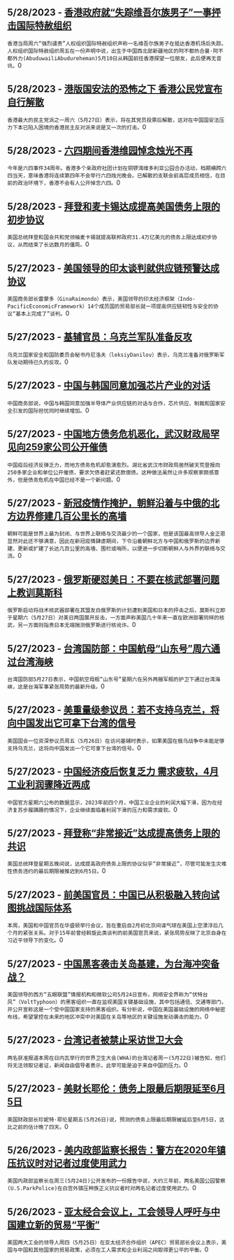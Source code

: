 
  ## 5/28/2023 - [香港政府就“失踪维吾尔族男子”一事抨击国际特赦组织](https://www.voachinese.com/a/hong-kong-blasts-rights-group-over-missing-uyghur-man-allegation-20230528/7112405.html)
 ```香港当局周六“强烈谴责”人权组织国际特赦组织声称一名维吾尔族男子在抵达香港机场后失踪。人权组织国际特赦组织周五在一份声明中说，出生于中国西北部新疆地区的阿不都热合曼·阿不都外力(AbuduwailiAbudureheman)5月10日从韩国前往香港探望一位朋友，此后便再无音讯。```0
  ## 5/28/2023 - [港版国安法的恐怖之下 香港公民党宣布自行解散](https://www.voachinese.com/a/major-hong-kong-democratic-party-disbands-amid-china-security-clampdown-20230526/7112412.html)
 ```香港最大的民主党派之一周六（5月27日）表示，将在其党员投票后解散，这对在中国国安法压力下本已陷入困境的香港民主反对派来说是又一次的打击。```0
  ## 5/28/2023 - [六四期间香港维园悼念烛光不再](https://www.voachinese.com/a/hong-kong-june-4th-vigil-likely-cancelled-for-fourth-year/7112402.html)
 ```今年是六四事件34周年。香港多个亲政府社团计划在铜锣湾维多利亚公园合办活动，档期横跨六四当天，意味香港将连续第四年不会举行六四烛光晚会。已解散的支联会前高层成员相信，在目前的政治环境下，香港不会有人公开悼念六四。```0
  ## 5/28/2023 - [拜登和麦卡锡达成提高美国债务上限的初步协议](https://www.voachinese.com/a/biden-mccarthy-have-tentative-us-debt-ceiling-deal-20230527/7112397.html)
 ```美国总统拜登和国会共和党领袖麦卡锡就提高联邦政府31.4万亿美元的债务上限达成初步协议，从而结束了长达数月的僵局。```0
  ## 5/27/2023 - [美国领导的印太谈判就供应链预警达成协议](https://www.voachinese.com/a/indo-pacific-reach-deal-on-supply-chain-20230527/7112064.html)
 ```美国商务部长雷蒙多（GinaRaimondo）表示，美国领导的印太经济框架（Indo-PacificEconomicFramework）14个成员国的贸易部长就一项提高供应链韧性与安全的协议“基本上完成了”谈判。```0
  ## 5/27/2023 - [基辅官员：乌克兰军队准备反攻](https://www.voachinese.com/a/ukraine-ready-for-counteroffensive-20230527/7112039.html)
 ```乌克兰国家安全和国防委员会秘书丹尼洛夫（leksiyDanilov）表示，乌克兰准备对俄罗斯军队发动期待已久的反攻。```0
  ## 5/27/2023 - [中国与韩国同意加强芯片产业的对话](https://www.voachinese.com/a/china-s-korea-talk-on-chips-20230527/7112015.html)
 ```中国商务部说，中国与韩国同意加强半导体产业供应链的对话与合作，芯片供应、制裁和国家安全引发的国际担忧同时继续增加。```0
  ## 5/27/2023 - [中国地方债务危机恶化，武汉财政局罕见向259家公司公开催债](https://www.voachinese.com/a/china-wuhan-finance-regulator-urges-hundreds-of-firms-to-repay-debt-local-media-report-20230527/7111957.html)
 ```中国疫后经济反弹乏力，而地方债务危机却愈演愈烈。湖北省武汉市财政局居然破天荒登报向250多家企业和单位公开催债，要求欠债者赶紧还款偿债。这种做法虽然让许多观察家颇感意外，但是债务危机在中国已经不是一个新问题。```0
  ## 5/27/2023 - [新冠疫情作掩护，朝鲜沿着与中俄的北方边界修建几百公里长的高墙](https://www.voachinese.com/a/north-korea-spent-the-pandemic-building-a-huge-border-wall-20230527/7111905.html)
 ```朝鲜可能是世界上最为封闭、与世界上联络与交流最少的一个国家，但是该国最高领导人金正恩显然对此还不够满意，因此在新冠疫情肆虐期间，下令沿着朝鲜北方与中国和俄罗斯的边界新建、更新或扩建了长达几百公里的高墙、围栏或哨所，以便进一步切断朝鲜人与外界的联络与交流。```0
  ## 5/27/2023 - [俄罗斯硬怼美日：不要在核武部署问题上教训莫斯科](https://www.voachinese.com/a/russia-tells-united-states-and-japan-not-to-lecture-moscow-on-nuclear-deployments-20230527/7111793.html)
 ```俄罗斯启动将战术核武器部署在其盟友白俄罗斯的计划遭到美国和日本的抨击之后，莫斯科立即于星期六（5月27日）对美日两国展开反击，一方面声称美国几十年来一直在欧洲部署同样的核武，另一方面则指责日本无端揣测俄罗斯进行核讹诈。```0
  ## 5/27/2023 - [台湾国防部：中国航母“山东号”周六通过台湾海峡](https://www.voachinese.com/a/taiwan-reports-chinese-aircraft-carrier-sailed-through-strait-20230527/7111690.html)
 ```台湾国防部5月27日表示，中国航空母舰“山东号”星期六在另外两艘军舰的护卫下通过台湾海峡，这是台海军事紧张局势的最新升级。```0
  ## 5/27/2023 - [美重量级参议员：若不支持乌克兰，将向中国发出它可拿下台湾的信号](https://www.voachinese.com/a/failure-to-back-ukraine-would-send-signal-to-china-about-taking-taiwan--us-senator/7111665.html)
 ```美国国会一位资深参议员周五（5月26日）在访问基辅时表示，如果美国在俄乌战争中未能足够支持乌克兰，这将向中国发出一个它可拿下台湾的信号。```0
  ## 5/27/2023 - [中国经济疫后恢复乏力 需求疲软，4月工业利润骤降近两成](https://www.voachinese.com/a/china-industrial-profits-tumble-18-in-april-as-demand-sputters-20230526/7111646.html)
 ```中国官方星期六公布的数据显示，2023年前四个月，中国工业企业的利润大幅下滑，因为在经济复苏步履蹒跚的情况下，企业继续面临着利润下滑的压力和需求疲软。```0
  ## 5/27/2023 - [拜登称“非常接近”达成提高债务上限的共识](https://www.voachinese.com/a/biden-says-deal-very-close-deadline-now-june-5-yellen-says-20230526/7111630.html)
 ```美国总统拜登星期五晚间说，达成提高政府债务上限的协议似乎“非常接近”，尽管可能发生灾难性债务违约的最后期限被推迟到6月5日。```0
  ## 5/27/2023 - [前美国官员：中国已从积极融入转向试图挑战国际体系](https://www.voachinese.com/a/bush-era-us-officials-discuss-how-china-has-changed-over-last-15-years-20230526/7111314.html)
 ```本周，美国和中国官员在华盛顿举行会议，旨在重启自2月初北京间谍气球在美国上空漂浮后几个月的紧张关系。对于15年前曾经斡旋此类谈判的前美国官员来说，紧张局势反映了北京自身在习近平领导下的变化。```0
  ## 5/27/2023 - [中国黑客袭击关岛基建，为台海冲突备战？](https://www.voachinese.com/a/us-china-volt-typhoon-cyberattack-20230526/7111578.html)
 ```美国领导的西方“五眼联盟”情报机构和微软公司5月24日宣布，网络安全界称为“伏特台风”（VoltTyphoon）的黑客组织一直在监视美国关键基础设施，其中包括通信、交通等部门，并公开宣称这是一个受中国国家支持的黑客组织。有分析说，中国在美国基础设施的网络中秘密布线，希望掌控在未来的地区冲突中对美国在关岛等地区的关键设施发动袭击的能力。```0
  ## 5/27/2023 - [台湾记者被禁止采访世卫大会](https://www.voachinese.com/a/taiwanese-reporters-blocked-from-covering-world-health-assembly-20230526/7111577.html)
 ```两名获准报道本周在日内瓦举行的世界卫生大会(WHA)的台湾记者周一(5月22日)被告知，他们将无法领取记者证，新闻自由倡导者表示，此举可能是迫于来自中国的压力。```0
  ## 5/27/2023 - [美财长耶伦：债务上限最后期限延至6月5日](https://www.voachinese.com/a/debt-ceiling-deadline-is-extended-to-june-5-yellen-says-20230626/7111579.html)
 ```美国财政部长珍妮特·耶伦星期五(5月26日)说，预测的债务上限最后期限被延后至6月5日，这比之前的估计晚了四天。```0
  ## 5/26/2023 - [美内政部监察长报告：警方在2020年镇压抗议时对记者过度使用武力](https://www.voachinese.com/a/report-police-used-excessive-force-against-journalists-in-2020-20230526/7111284.html)
 ```美国内政部监察长在周三(5月24日)公开发布的一份报告中说，大约三年前，两名美国公园警察(U.S.ParkPolice)在白宫外镇压种族正义抗议者时对两名记者过度使用武力。```0
  ## 5/26/2023 - [亚太经合会议上，工会领导人呼吁与中国建立新的贸易“平衡”](https://www.voachinese.com/a/at-apec-trade-meeting-union-leaders-call-for-new-balance-with-china-20230526/7111201.html)
 ```美国两大工会的领导人周四（5月25日）在亚太经济合作组织（APEC）贸易部长会议上表示，美国与中国和其他国家的贸易政策，必须在工人需求和企业利润之间取得更公平的平衡。```0